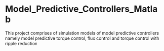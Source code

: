 # Model_Predictive_Controllers_Matlab
This project comprises of simulation models of model predictive controllers namely model predictive torque control, flux control and torque control with ripple reduction
